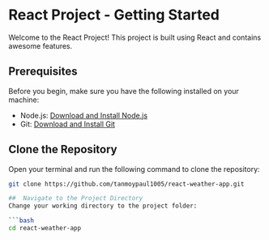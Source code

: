 # React Project - Getting Started

Welcome to the React Project! This project is built using React and contains awesome features.

## Prerequisites

Before you begin, make sure you have the following installed on your machine:

- Node.js: [Download and Install Node.js](https://nodejs.org/)
- Git: [Download and Install Git](https://git-scm.com/)

## Clone the Repository

Open your terminal and run the following command to clone the repository:

```bash
git clone https://github.com/tanmoypaul1005/react-weather-app.git

##  Navigate to the Project Directory
Change your working directory to the project folder:

```bash
cd react-weather-app

